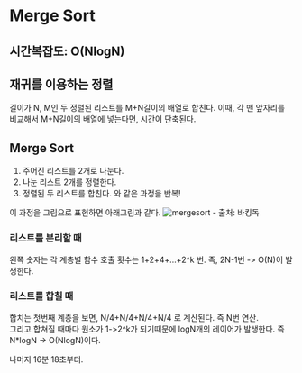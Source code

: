 # Merge Sort
## 시간복잡도: O(NlogN)

## 재귀를 이용하는 정렬
길이가 N, M인 두 정렬된 리스트를 M+N길이의 배열로 합친다.
이때, 각 맨 앞자리를 비교해서 M+N길이의 배열에 넣는다면, 시간이 단축된다.

## Merge Sort
1. 주어진 리스트를 2개로 나눈다.
2. 나눈 리스트 2개를 정렬한다.
3. 정렬된 두 리스트를 합친다.
와 같은 과정을 반복!


이 과정을 그림으로 표현하면 아래그림과 같다. ![mergesort](https://img1.daumcdn.net/thumb/R1280x0/?scode=mtistory2&fname=https%3A%2F%2Fblog.kakaocdn.net%2Fdn%2Fm4u0c%2FbtqKnqHYiXU%2FQuPAUxtQ6DqrQaU4SMW2v0%2Fimg.png) - 출처: 바킹독


### 리스트를 분리할 때
왼쪽 숫자는 각 계층별 함수 호출 횟수는
1+2+4+...+2^k 번. 즉, 2N-1번 -> O(N)이 발생한다.


### 리스트를 합칠 때
합치는 첫번째 계층을 보면, N/4+N/4+N/4+N/4 로 계산된다. 즉 N번 연산.
<br> 그리고 합쳐질 때마다 원소가 1->2^k가 되기때문에 logN개의 레이어가 발생한다. 즉 N*logN -> O(NlogN)이다.


나머지 16분 18초부터. 